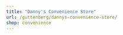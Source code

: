 ```yaml
---
title: "Danny's Convenience Store"
url: /guttenberg/dannys-convenience-store/
shop: convenience
---
```

